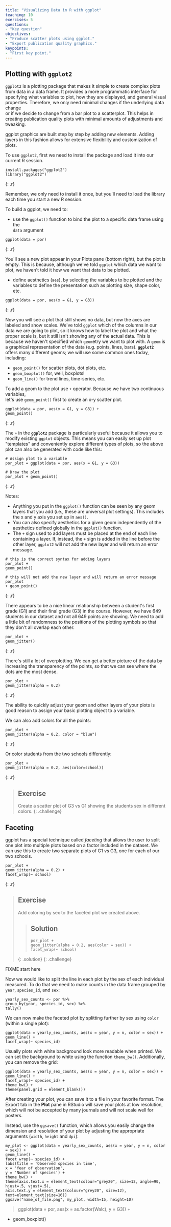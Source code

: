 ```yaml
---
title: "Visualizing Data in R with ggplot"
teaching: 10
exercises: 5
questions:
- "Key question"
objectives:
- "Produce scatter plots using ggplot."
- "Export publication quality graphics."
keypoints:
- "First key point."
---
```


## Plotting with **`ggplot2`**

`ggplot2` is a plotting package that makes it simple to create complex plots
from data in a data frame. It provides a more programmatic interface for
specifying what variables to plot, how they are displayed, and general visual
properties. Therefore, we only need minimal changes if the underlying data change  
or if we decide to change from a bar plot to a scatterplot. This helps in creating
publication quality plots with minimal amounts of adjustments and tweaking.

ggplot graphics are built step by step by adding new elements. Adding layers in
this fashion allows for extensive flexibility and customization of plots.

To use `ggplot2`, first we need to install the package and load it into our current
R session.

~~~
install.packages("ggplot2")
library("ggplot2")
~~~
{: .r}

Remember, we only need to install it once, but you'll need to load the library
each time you start a new R session.

To build a ggplot, we need to:

- use the `ggplot()` function to bind the plot to a specific data frame using the  
`data` argument

~~~
ggplot(data = por)
~~~
{: .r}

You'll see a new plot appear in your Plots pane (bottom right), but the plot is 
empty. This is because, although we've told `ggplot` which data we want to plot, we 
haven't told it how we want that data to be plotted.

- define aesthetics (`aes`), by selecting the variables to be plotted and the  
variables to define the presentation such as plotting size, shape color, etc.

~~~
ggplot(data = por, aes(x = G1, y = G3))
~~~
{: .r}

Now you will see a plot that still shows no data, but now the axes are labeled and 
show scales. We've told `ggplot` which of the columns in our data we are going to
plot, so it knows how to label the plot and what the proper scale is, but it still
isn't showing any of the actual data. This is because we haven't specified which
`geom`etry we want to plot with. A `geom` is a graphical representation of the data
(e.g. points, lines, bars). **`ggplot2`** offers many different geoms; we will use some 
common ones today, including:
* `geom_point()` for scatter plots, dot plots, etc.
* `geom_boxplot()` for, well, boxplots!
* `geom_line()` for trend lines, time-series, etc.  

To add a geom to the plot use `+` operator. Because we have two continuous variables,  
let's use `geom_point()` first to create an x-y scatter plot.

~~~
ggplot(data = por, aes(x = G1, y = G3)) +
geom_point()
~~~
{: .r}

The `+` in the **`ggplot2`** package is particularly useful because it allows you
to modify existing `ggplot` objects. This means you can easily set up plot
"templates" and conveniently explore different types of plots, so the above
plot can also be generated with code like this:

~~~
# Assign plot to a variable
por_plot = ggplot(data = por, aes(x = G1, y = G3))

# Draw the plot
por_plot + geom_point()
~~~
{: .r}

Notes:

- Anything you put in the `ggplot()` function can be seen by any geom layers
that you add (i.e., these are universal plot settings). This includes the x and
y axis you set up in `aes()`.
- You can also specify aesthetics for a given geom independently of the
aesthetics defined globally in the `ggplot()` function.
- The `+` sign used to add layers must be placed at the end of each line containing
a layer. If, instead, the `+` sign is added in the line before the other layer,
`ggplot2` will not add the new layer and will return an error message.

~~~
# this is the correct syntax for adding layers
por_plot +
geom_point()

# this will not add the new layer and will return an error message
por_plot
+ geom_point()
~~~
{: .r}

There appears to be a nice linear relationship between a student's first grade (G1)
and their final grade (G3) in the course. However, we have 649 students in our 
dataset and not all 649 points are showing. We need to add a little bit of 
randomness to the positions of the plotting symbols so that they don't all overlap
each other.

~~~
por_plot +
geom_jitter()
~~~
{: .r}

There's still a lot of overplotting. We can get a better picture of the data by
increasing the transparency of the points, so that we can see where the dots
are the most dense.

~~~
por_plot + 
geom_jitter(alpha = 0.2)
~~~
{: .r}

The ability to quickly adjust your geom and other layers of your plots is 
good reason to assign your basic plotting object to a variable.

We can also add colors for all the points:

~~~
por_plot + 
geom_jitter(alpha = 0.2, color = "blue")
~~~
{: .r}

Or color students from the two schools differently:

~~~
por_plot +
geom_jitter(alpha = 0.2, aes(color=school))
~~~
{: .r}

> ## Exercise
>
> Create a scatter plot of G3 vs G1 showing the students sex in different colors.
{: .challenge}

## Faceting

ggplot has a special technique called *faceting* that allows the user to split one plot
into multiple plots based on a factor included in the dataset. We can use this
to create two separate plots of G1 vs G3, one for each of our two schools. 

~~~
por_plot +
geom_jitter(alpha = 0.2) +
facet_wrap(~ school)
~~~
{: .r}

> ## Exercise
> 
> Add coloring by sex to the faceted plot we created above. 
> 
> > ## Solution
> > 
> > ~~~
> > por_plot +
> > geom_jitter(alpha = 0.2, aes(color = sex)) +
> > facet_wrap(~ school)
> > ~~~
> {: .solution}
{: .challenge}

FIXME start here

Now we would like to split the line in each plot by the sex of each individual
measured. To do that we need to make counts in the data frame grouped by `year`,
`species_id`, and `sex`:

~~~
yearly_sex_counts <- por %>%
group_by(year, species_id, sex) %>%
tally()
~~~

We can now make the faceted plot by splitting further by sex using `color` (within a single plot):

~~~
ggplot(data = yearly_sex_counts, aes(x = year, y = n, color = sex)) +
geom_line() +
facet_wrap(~ species_id)
~~~

Usually plots with white background look more readable when printed.  We can set
the background to white using the function `theme_bw()`. Additionally, you can remove
the grid:

~~~
ggplot(data = yearly_sex_counts, aes(x = year, y = n, color = sex)) +
geom_line() +
facet_wrap(~ species_id) +
theme_bw() +
theme(panel.grid = element_blank())
~~~

After creating your plot, you can save it to a file in your favorite format. The Export tab in the **Plot** pane in RStudio will save your plots at low resolution, which will not be accepted by many journals and will not scale well for posters. 

Instead, use the `ggsave()` function, which allows you easily change the dimension and resolution of your plot by adjusting the appropriate arguments (`width`, `height` and `dpi`):

~~~
my_plot <- ggplot(data = yearly_sex_counts, aes(x = year, y = n, color = sex)) +
geom_line() +
facet_wrap(~ species_id) +
labs(title = 'Observed species in time',
x = 'Year of observation',
y = 'Number of species') +
theme_bw() +
theme(axis.text.x = element_text(colour="grey20", size=12, angle=90, hjust=.5, vjust=.5),
axis.text.y = element_text(colour="grey20", size=12),
text=element_text(size=16))
ggsave("name_of_file.png", my_plot, width=15, height=10)
~~~

> ggplot(data = por, aes(x = as.factor(Walc), y = G3)) + 
+ geom_boxplot()